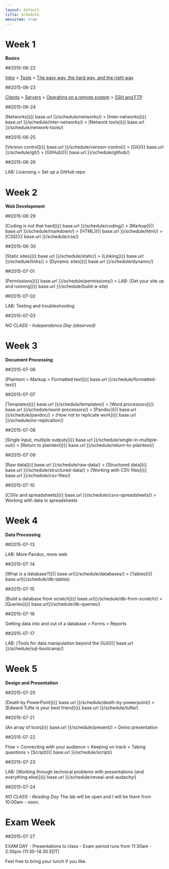 ```yaml
---
layout: default
title: Schedule
menuitem: true
---
```


# Week 1

**Basics**

##2015-06-22

[Intro](./intro/) > [Tools](./tools/) > [The easy way, the hard way, and the right way](./easy-hard-right/)

##2015-06-23

[Clients](./clients/) > [Servers](./servers/) > [Operating on a remote system](./remote/) > [SSH and FTP](./ssh-ftp/) 

##2015-06-24

[Networks]({{ base.url }}/schedule/networks/) > [Inter-networks]({{ base.url }}/schedule/inter-networks/) > [Network tools]({{ base.url }}/schedule/network-tools/)

##2015-06-25

[Version control]({{ base.url }}/schedule/version-control/) > [Git]({{ base.url }}/schedule/git/) > [GitHub]({{ base.url }}/schedule/github/)

##2015-06-26

LAB: Licensing > Set up a GitHub repo

# Week 2

**Web Development**

##2015-06-29

[Coding is not that hard]({{ base.url }}/schedule/coding/) > [Markup]({{ base.url }}/schedule/markdown/) > [HTML]({{ base.url }}/schedule/html/) > [CSS]({{ base.url }}/schedule/css/) 

##2015-06-30

[Static sites]({{ base.url }}/schedule/static/) > [Linking]({{ base.url }}/schedule/links/) > [Dynamic sites]({{ base.url }}/schedule/dynamic/)

##2015-07-01

[Permissions]({{ base.url }}/schedule/permissions/) > LAB: [Get your site up and running]({{ base.url }}/schedule/build-a-site)

##2015-07-02

LAB: Testing and troubleshooting

##2015-07-03

*NO CLASS - Independence Day (observed)*

# Week 3

**Document Processing**

##2015-07-06

[Plaintext > Markup > Formatted text]({{ base.url }}/schedule/formatted-text/)

##2015-07-07

[Templates]({{ base.url }}/schedule/templates/) > [Word processors]({{ base.url }}/schedule/word-processors/) > [Pandoc]({{ base.url }}/schedule/pandoc/) > [How not to replicate work]({{ base.url }}/schedule/no-replication/)

##2015-07-08

[Single input, multiple outputs]({{ base.url }}/schedule/single-in-multiple-out/) > [Return to plaintext]({{ base.url }}/schedule/return-to-plaintext/)

##2015-07-09

[Raw data]({{ base.url }}/schedule/raw-data/) > [Structured data]({{ base.url }}/schedule/structured-data/) > [Working with CSV files]({{ base.url }}/schedule/csv-files/)

##2015-07-10

[CSVs and spreadsheets]({{ base.url }}/schedule/csvs-spreadsheets/) > Working with data in spreadsheets

# Week 4

**Data Processing**

##2015-07-13

 LAB: More Pandoc, more web

##2015-07-14

[What is a database?]({{ base.url}}/schedule/databases/) > [Tables]({{ base.url}}/schedule/db-tables)

##2015-07-15

[Build a database from scratch]({{ base.url}}/schedule/db-from-scratch/) > [Queries]({{ base.url}}/schedule/db-queries/)

##2015-07-16

Getting data into and out of a database > Forms > Reports

##2015-07-17

LAB: [Tools for data manipulation beyond the GUI]({{ base.url }}/schedule/sql-bootcamp/)

# Week 5

**Design and Presentation**

##2015-07-20

[Death by PowerPoint]({{ base.url }}/schedule/death-by-powerpoint/) > [Edward Tufte is your best friend]({{ base.url }}/schedule/tufte/)

##2015-07-21

[An array of tools]({{ base.url }}/schedule/present/) > Demo presentation

##2015-07-22

Flow > Connecting with your audience > Keeping on track > Taking questions > [Script]({{ base.url }}/schedule/script/)

##2015-07-23

LAB: [Working through technical problems with presentations (and everything else)]({{ base.url }}/schedule/reveal-and-audacity/)

##2015-07-24 

*NO CLASS - Reading Day*
The lab will be open and I will be there from 10:00am - noon. 

# Exam Week

##2015-07-27

EXAM DAY - Presentations to class - Exam period runs from 11:30am - 2:30pm (11:30-14:30 EDT)

Feel free to bring your lunch if you like. 